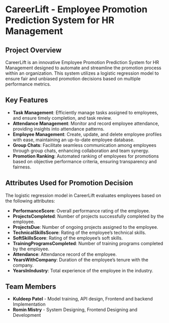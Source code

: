 # CareerLift - Employee Promotion Prediction System for HR Management
## Project Overview
CareerLift is an innovative Employee Promotion Prediction System for HR Management designed to automate and streamline the promotion process within an organization. This system utilizes a logistic regression model to ensure fair and unbiased promotion decisions based on multiple performance metrics. 

## Key Features
- **Task Management**: Efficiently manage tasks assigned to employees, and ensure timely completion, and task review.
- **Attendance Management**: Monitor and record employee attendance, providing insights into attendance patterns.
- **Employee Management**: Create, update, and delete employee profiles with ease, maintaining an up-to-date employee database.
- **Group Chats**: Facilitate seamless communication among employees through group chats, enhancing collaboration and team synergy.
- **Promotion Ranking**: Automated ranking of employees for promotions based on objective performance criteria, ensuring transparency and fairness.

## Attributes Used for Promotion Decision
The logistic regression model in CareerLift evaluates employees based on the following attributes:
- **PerformanceScore**: Overall performance rating of the employee.
- **ProjectsCompleted**: Number of projects successfully completed by the employee.
- **ProjectsDue**: Number of ongoing projects assigned to the employee.
- **TechnicalSkillsScore**: Rating of the employee’s technical skills.
- **SoftSkillsScore**: Rating of the employee’s soft skills.
- **TrainingProgramsCompleted**: Number of training programs completed by the employee.
- **Attendance**: Attendance record of the employee.
- **YearsWithCompany**: Duration of the employee’s tenure with the company.
- **YearsInIndustry**: Total experience of the employee in the industry.

## Team Members

- **Kuldeep Patel** - Model training, API design, Frontend and backend Implementation
- **Romin Mistry** - System Designing, Frontend Designing and Development
